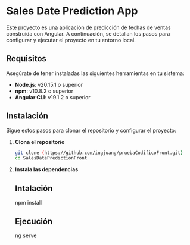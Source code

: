 # Sales Date Prediction App

Este proyecto es una aplicación de predicción de fechas de ventas construida con Angular. A continuación, se detallan los pasos para configurar y ejecutar el proyecto en tu entorno local.

## Requisitos

Asegúrate de tener instaladas las siguientes herramientas en tu sistema:

- **Node.js**: v20.15.1 o superior
- **npm**: v10.8.2 o superior
- **Angular CLI**: v19.1.2 o superior

## Instalación

Sigue estos pasos para clonar el repositorio y configurar el proyecto:

1. **Clona el repositorio**

   ```sh
   git clone (https://github.com/ingjuang/pruebaCodificoFront.git)
   cd SalesDatePredictionFront
2. **Instala las dependencias**

   ## Intalación
   npm install

   ## Ejecución
   ng serve

   
